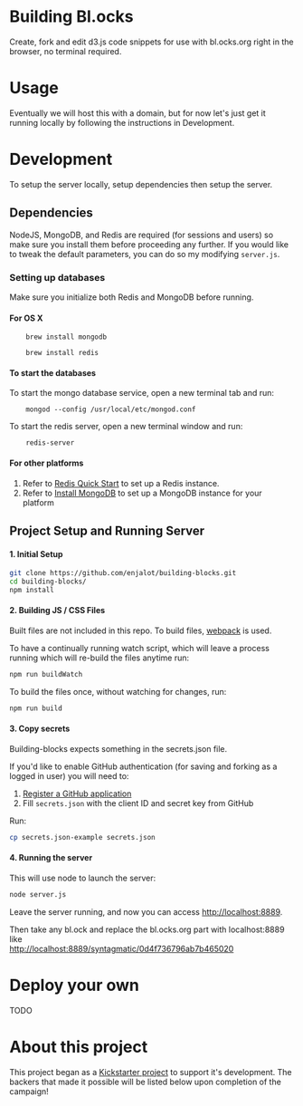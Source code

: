 # Building Bl.ocks
Create, fork and edit d3.js code snippets for use with bl.ocks.org right in the browser, no terminal required.

# Usage
Eventually we will host this with a domain, but for now let's just get it running locally by following the instructions in Development.

# Development
To setup the server locally, setup dependencies then setup the server.

## Dependencies
NodeJS, MongoDB, and Redis are required (for sessions and users) so make sure you install them before proceeding any further. If you would like to tweak the default parameters, you can do so my modifying `server.js`. 

### Setting up databases
Make sure you initialize both Redis and MongoDB before running. 

#### For OS X

		brew install mongodb

		brew install redis


#### To start the databases

To start the mongo database service, open a new terminal tab and run:

		mongod --config /usr/local/etc/mongod.conf

To start the redis server, open a new terminal window and run:

		redis-server

#### For other platforms

1. Refer to [Redis Quick Start](http://redis.io/topics/quickstart) to set up a Redis instance.
2. Refer to [Install MongoDB](http://docs.mongodb.org/manual/installation/) to set up a MongoDB instance for your platform

## Project Setup and Running Server
#### 1. Initial Setup
```bash
git clone https://github.com/enjalot/building-blocks.git
cd building-blocks/
npm install
```

#### 2. Building JS / CSS Files
Built files are not included in this repo. To build files, [webpack](http://webpack.github.io/) is used. 

To have a continually running watch script, which will leave a process running which will re-build the files anytime run:
```bash
npm run buildWatch
```

To build the files once, without watching for changes, run:
```bash
npm run build
```

#### 3. Copy secrets
Building-blocks expects something in the secrets.json file.

If you'd like to enable GitHub authentication (for saving and forking as a logged in user) you will need to: 

1. [Register a GitHub application](https://github.com/settings/developers)  
2. Fill `secrets.json` with the client ID and secret key from GitHub  


Run: 
```bash
cp secrets.json-example secrets.json
```

#### 4. Running the server
This will use node to launch the server:
```bash
node server.js
```

Leave the server running, and now you can access [http://localhost:8889](http://localhost:8889).

Then take any bl.ock and replace the bl.ocks.org part with localhost:8889 like  
[http://localhost:8889/syntagmatic/0d4f736796ab7b465020](http://localhost:8889/syntagmatic/0d4f736796ab7b465020)  


# Deploy your own
TODO

# About this project
This project began as a [Kickstarter project](https://www.kickstarter.com/projects/1058500513/building-blocks-0) to support it's development. The backers that made it possible will be listed below upon completion of the campaign!
